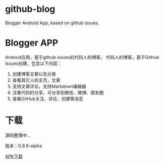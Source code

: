 # github-blog
Blogger Android App, based on github issues.

# Blogger APP
Android应用，基于github issues的代码人的博客。
代码人的博客，基于GitHub Issues创建，包含以下内容：
1. 创建博客文章以及分类
2. 查看其它人的主页，文章
3. 支持文章评论，支持Markdown编辑器
4. 注重代码的分享，可分享到微信、微博、朋友圈
5. 查看GitHub关注、评论、创建等消息


# 下载
源码整理中...

版本：0.9.9-alpha

[APK下载](http://7xohef.com1.z0.glb.clouddn.com/Blogger.apk)
